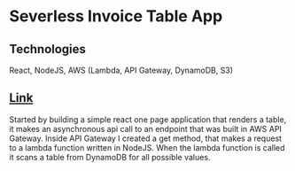 # Severless Invoice Table App

## Technologies

React, NodeJS, AWS (Lambda, API Gateway, DynamoDB, S3)

## [Link](http://invoiceprocessing-aws-as.s3-website-us-west-1.amazonaws.com/)

Started by building a simple react one page application that renders a table, it makes an asynchronous api call to an endpoint that was built in AWS API Gateway. Inside API Gateway I created a get method, that makes a request to a lambda function written in NodeJS.
When the lambda function is called it scans a table from DynamoDB for all possible values.

